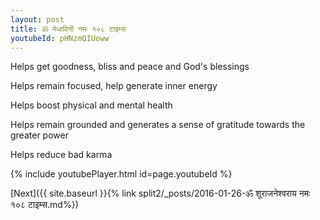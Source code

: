 ```yaml
---
layout: post
title: ॐ मेधाविनी नमः १०८ टाइम्स
youtubeId: pHNzmQIUoww
---
```

 
 
Helps get goodness, bliss and peace and God's blessings
 
Helps remain focused, help generate inner energy 
 
Helps boost physical and mental health 
 
Helps remain grounded and generates a sense of gratitude towards the greater power 
 
Helps reduce bad karma
 
 
 
 


{% include youtubePlayer.html id=page.youtubeId %}
 
[Next]({{ site.baseurl }}{% link  split2/_posts/2016-01-26-ॐ शूराजनेश्वराय नमः १०८ टाइम्स.md%})
 
